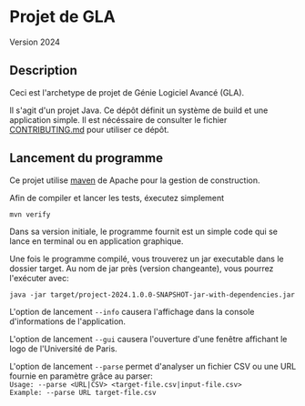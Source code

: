 # Projet de GLA

Version 2024

## Description

Ceci est l'archetype de projet de Génie Logiciel Avancé (GLA).

Il s'agit d'un projet Java. Ce dépôt définit un système de build et une application simple. Il est nécéssaire de consulter le fichier [CONTRIBUTING.md](CONTRIBUTING.md) pour utiliser ce dépôt.

## Lancement du programme

Ce projet utilise [maven](https://maven.apache.org/) de Apache pour la gestion de construction.

Afin de compiler et lancer les tests, éxecutez simplement

```
mvn verify
```

Dans sa version initiale, le programme fournit est un simple code qui se lance en terminal ou en application graphique.

Une fois le programme compilé, vous trouverez un jar executable dans le dossier target. Au nom de jar près (version changeante), vous pourrez l'exécuter avec:

```
java -jar target/project-2024.1.0.0-SNAPSHOT-jar-with-dependencies.jar
```

L'option de lancement `--info` causera l'affichage dans la console d'informations de l'application.

L'option de lancement `--gui` causera l'ouverture d'une fenêtre affichant le logo de l'Université de Paris.

L'option de lancement `--parse` permet d'analyser un fichier CSV ou une URL fournie en paramètre grâce au parser:  
`Usage: --parse <URL|CSV> <target-file.csv|input-file.csv>`  
`Example: --parse URL target-file.csv`  
